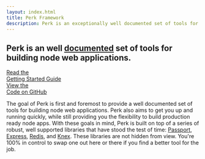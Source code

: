 ```yaml
---
layout: index.html
title: Perk Framework
description: Perk is an exceptionally well documented set of tools for building node web applications.
---
```


## Perk is an well <u>[documented](/v1/api)</u> set of tools for building node web applications.

<div class="cta-container">
	<a href="/v1/guides/getting-started-os-x.html" class="btn cta lg">
		<div class="small">Read the</div>
		<div class="large">Getting Started Guide</div>
	</a>
	<a href="https://github.com/alarner/perk" class="btn lg">
		<div class="small">View the</div>
		<div class="large">Code on GitHub</div>
	</a>
</div>

The goal of Perk is first and foremost to provide a well documented set of tools for building node web applications. Perk also aims to get you up and running quickly, while still providing you the flexibility to build production ready node apps. With these goals in mind, Perk is built on top of a series of robust, well supported libraries that have stood the test of time: [Passport](http://passportjs.org/), [Express](http://expressjs.com/), [Redis](http://redis.io/), and [Knex](http://knexjs.org/). These libraries are not hidden from view. You're 100% in control to swap one out here or there if you find a better tool for the job.